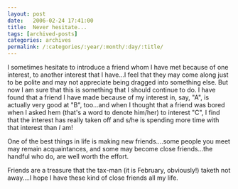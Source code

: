 ```yaml
---
layout: post
date:	2006-02-24 17:41:00
title:  Never hesitate...
tags: [archived-posts]
categories: archives
permalink: /:categories/:year/:month/:day/:title/
---
```

I sometimes hesitate to introduce a friend whom I have met because of one interest, to another interest that I have...I feel that they may come along just to be polite and may not appreciate being dragged into something else. But now I am sure that this is something that I should continue to do. I have found that a friend I have made because of my interest in, say, "A", is actually very good at "B", too...and when I thought that a friend was bored when I asked hem (that's a word to denote him/her) to interest "C",  I find that the interest has really taken off and s/he is spending more time with that interest than *I* am!

One of the best things in life is making new friends....some people you meet may remain acquaintances, and some may become close friends...the handful who do, are well worth the effort.

Friends are a treasure that the tax-man (it is February, obviously!) taketh not away....I hope I have these kind of close friends all my life.
